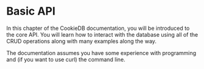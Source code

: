 # Basic API

In this chapter of the CookieDB documentation, you will be introduced to the
core API. You will learn how to interact with the database using all of the CRUD
operations along with many examples along the way.

The documentation assumes you have some experience with programming and (if you
want to use curl) the command line.

